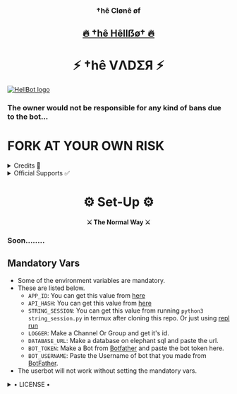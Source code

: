 <h3 align="center">†hê Clønê øf</h3>
<h2 align="center"> <a href="https://github.com/thevaders/vader">🔥 †hê Hêllẞø† 🔥</a></h2>


<h1 align="center">⚡ †hê VΛDΣЯ ⚡</h1>


[![HellBot logo](https://telegra.ph/file/2165457cc7e428ff64919.jpg)](https://t.me/Vader_RoBot)


### The owner would not be responsible for any kind of bans due to the bot...


# FORK AT YOUR OWN RISK

<details>
  <summary> Credits 🏅 </summary>

• [JaaduBot](https://github.com/Amberyt/JaaduBot)

• [Uniborg](https://github.com/spechide/uniborg)

• [Hêllẞø†](https://github.com/thevaders/vader)

</details>
<details>
  <summary> Official Supports ✅ </summary>

```
Get help regarding setting up 
your VΛDΣЯ in our official 
support Group and get updates
notifications in Update Channel.
```

<a href="https://t.me/Vader_RoBot"><img src="https://img.shields.io/badge/Join-Support%20Channel-red.svg?style=for-the-badge&logo=Telegram"></a>

</details>

<h1 align="center">⚙️ Set-Up ⚙️</h1>

<h4 align="center">⚔️ The Normal Way ⚔️</h4>

### Soon........

## Mandatory Vars

- Some of the environment variables are mandatory.
- These are listed below.
    - `APP_ID`:   You can get this value from [here](https://my.telegram.org)
    - `API_HASH`:   You can get this value from [here](https://my.telegram.org)
    - `STRING_SESSION`:   You can get this value from running `python3 string_session.py` in termux after cloning this repo. Or just using [repl run](https://repl.it/@HellBoyOP/HellBot#main.py)
    - `LOGGER`:   Make a Channel Or Group and get it's id.
    - `DATABASE_URL`:   Make a database on elephant sql and paste the url.
    - `BOT_TOKEN`:   Make a Bot from [Botfather](https://t.me/botfather) and paste the bot token here.
    - `BOT_USERNAME`:   Paste the Username of bot that you made from [BotFather](https://t.me/botfather).
- The userbot will not work without setting the mandatory vars.

<details>
  <summary> • LICENSE • </summary>

![](https://www.gnu.org/graphics/gplv3-or-later.png)

Copyright (C) 2021 HellBoy-OP

Poject [VΛDΣЯ](https://github.com/TheVaders/Vader) is free software: you can redistribute it and/or modify
it under the terms of the GNU General Public License as published by
the Free Software Foundation, either version 3 of the License, or
(at your option) any later version.

This program is distributed in the hope that it will be useful,
but WITHOUT ANY WARRANTY; without even the implied warranty of
MERCHANTABILITY or FITNESS FOR A PARTICULAR PURPOSE.  See the
GNU General Public License for more details.

You should have received a copy of the GNU General Public License
along with this program. If not, see <https://www.gnu.org/licenses/>.

</details>
